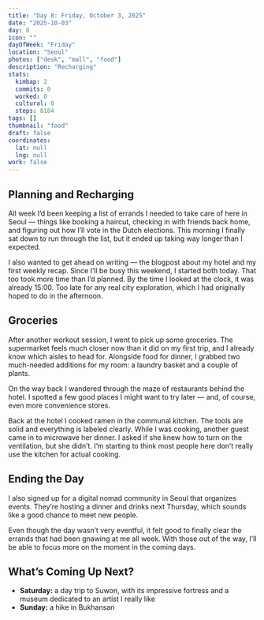 ```yaml
---
title: "Day 8: Friday, October 3, 2025"
date: "2025-10-03"
day: 8
icon: ""
dayOfWeek: "Friday"
location: "Seoul"
photos: ["desk", "mall", "food"]
description: "Recharging"
stats:
  kimbap: 2
  commits: 0
  worked: 0
  cultural: 0
  steps: 8184
tags: []
thumbnail: "food"
draft: false
coordinates:
  lat: null
  lng: null
work: false
---
```


## Planning and Recharging
All week I’d been keeping a list of errands I needed to take care of here in Seoul — things like booking a haircut, checking in with friends back home, and figuring out how I’ll vote in the Dutch elections. This morning I finally sat down to run through the list, but it ended up taking way longer than I expected.  

I also wanted to get ahead on writing — the blogpost about my hotel and my first weekly recap. Since I’ll be busy this weekend, I started both today. That too took more time than I’d planned. By the time I looked at the clock, it was already 15:00. Too late for any real city exploration, which I had originally hoped to do in the afternoon.  

## Groceries
After another workout session, I went to pick up some groceries. The supermarket feels much closer now than it did on my first trip, and I already know which aisles to head for. Alongside food for dinner, I grabbed two much-needed additions for my room: a laundry basket and a couple of plants.  

On the way back I wandered through the maze of restaurants behind the hotel. I spotted a few good places I might want to try later — and, of course, even more convenience stores.  

Back at the hotel I cooked ramen in the communal kitchen. The tools are solid and everything is labeled clearly. While I was cooking, another guest came in to microwave her dinner. I asked if she knew how to turn on the ventilation, but she didn’t. I’m starting to think most people here don’t really use the kitchen for actual cooking.  

## Ending the Day
I also signed up for a digital nomad community in Seoul that organizes events. They’re hosting a dinner and drinks next Thursday, which sounds like a good chance to meet new people.  

Even though the day wasn’t very eventful, it felt good to finally clear the errands that had been gnawing at me all week. With those out of the way, I’ll be able to focus more on the moment in the coming days.  

## What’s Coming Up Next?
- **Saturday:** a day trip to Suwon, with its impressive fortress and a museum dedicated to an artist I really like  
- **Sunday:** a hike in Bukhansan  
